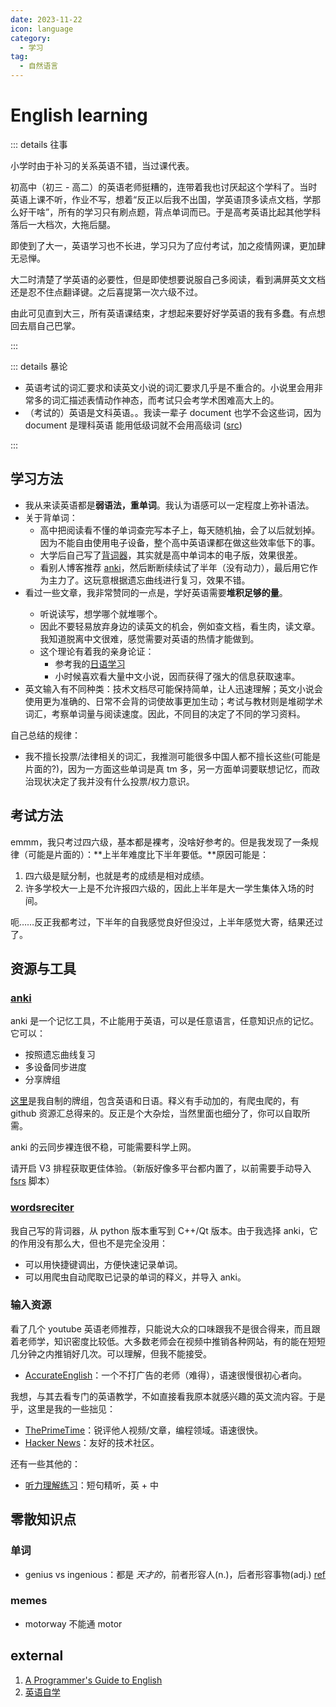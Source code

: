 ```yaml
---
date: 2023-11-22
icon: language
category:
  - 学习
tag:
  - 自然语言
---
```


# English learning

::: details 往事

小学时由于补习的关系英语不错，当过课代表。

初高中（初三 - 高二）的英语老师挺糟的，连带着我也讨厌起这个学科了。当时英语上课不听，作业不写，想着“反正以后我不出国，学英语顶多读点文档，学那么好干啥”，所有的学习只有刷点题，背点单词而已。于是高考英语比起其他学科落后一大档次，大拖后腿。

即使到了大一，英语学习也不长进，学习只为了应付考试，加之疫情网课，更加肆无忌惮。

大二时清楚了学英语的必要性，但是即使想要说服自己多阅读，看到满屏英文文档还是忍不住点翻译键。之后喜提第一次六级不过。

由此可见直到大三，所有英语课结束，才想起来要好好学英语的我有多蠢。有点想回去扇自己巴掌。

:::

::: details 暴论

- 英语考试的词汇要求和读英文小说的词汇要求几乎是不重合的。小说里会用非常多的词汇描述表情动作神态，而考试只会考学术困难高大上的。
- （考试的）英语是文科英语。。我读一辈子 document 也学不会这些词，因为 document 是理科英语 能用低级词就不会用高级词 ([src](https://t.me/c/1969322282/52))

:::

## 学习方法

- 我从来读英语都是**弱语法，重单词**。我认为语感可以一定程度上弥补语法。
- 关于背单词：
  - 高中把阅读看不懂的单词查完写本子上，每天随机抽，会了以后就划掉。因为不能自由使用电子设备，整个高中英语课都在做这些效率低下的事。
  - 大学后自己写了[背词器](#wordsreciter)，其实就是高中单词本的电子版，效果很差。
  - 看别人博客推荐 [anki](#anki)，然后断断续续试了半年（没有动力），最后用它作为主力了。这玩意根据遗忘曲线进行复习，效果不错。
- 看过一些文章<Badge text="来源请求"/>，我非常赞同的一点是，学好英语需要**堆积足够的量**。
  - 听说读写，想学哪个就堆哪个。
  - 因此不要轻易放弃身边的读英文的机会，例如查文档，看生肉，读文章。我知道脱离中文很难，感觉需要对英语的热情才能做到。
  - 这个理论有着我的亲身论证：
    - 参考我的[日语学习](./japanese.md)
    - 小时候喜欢看大量中文小说，因而获得了强大的信息获取速率。
- 英文输入有不同种类：技术文档尽可能保持简单，让人迅速理解；英文小说会使用更为准确的、日常不会背的词使故事更加生动；考试与教材则是堆砌学术词汇，考察单词量与阅读速度。因此，不同目的决定了不同的学习资料。

自己总结的规律：

- 我不擅长投票/法律相关的词汇，我推测可能很多中国人都不擅长这些(可能是片面的?)，因为一方面这些单词是真 tm 多，另一方面单词要联想记忆，而政治现状决定了我并没有什么投票/权力意识。

## 考试方法

emmm，我只考过四六级，基本都是裸考，没啥好参考的。但是我发现了一条规律（可能是片面的）：**上半年难度比下半年要低。**原因可能是：

1. 四六级是赋分制，也就是考的成绩是相对成绩。
2. 许多学校大一上是不允许报四六级的，因此上半年是大一学生集体入场的时间。

呃……反正我都考过，下半年的自我感觉良好但没过，上半年感觉大寄，结果还过了。

## 资源与工具

### [anki](https://github.com/ankitects/anki)

anki 是一个记忆工具，不止能用于英语，可以是任意语言，任意知识点的记忆。它可以：

- 按照遗忘曲线复习
- 多设备同步进度
- 分享牌组

[这里](https://ankiweb.net/shared/info/772249450)是我自制的牌组，包含英语和日语。释义有手动加的，有爬虫爬的，有 github 资源汇总得来的。反正是个大杂烩，当然里面也细分了，你可以自取所需。

anki 的云同步裸连很不稳，可能需要科学上网。

请开启 V3 排程获取更佳体验。（新版好像多平台都内置了，以前需要手动导入 [fsrs](https://github.com/open-spaced-repetition/fsrs4anki) 脚本）

### [wordsreciter](https://github.com/lxl66566/wordsreciter)

我自己写的背词器，从 python 版本重写到 C++/Qt 版本。由于我选择 anki，它的作用没有那么大，但也不是完全没用：

- 可以用快捷键调出，方便快速记录单词。
- 可以用爬虫自动爬取已记录的单词的释义，并导入 anki。

### 输入资源

看了几个 youtube 英语老师推荐，只能说大众的口味跟我不是很合得来，而且跟着老师学，知识密度比较低。大多数老师会在视频中推销各种网站，有的能在短短几分钟之内推销好几次。可以理解，但我不能接受。

- [AccurateEnglish](https://www.youtube.com/@AccurateEnglish)：一个不打广告的老师（难得），语速很慢很初心者向。

我想，与其去看专门的英语教学，不如直接看我原本就感兴趣的英文流内容。于是乎，这里是我的一些拙见：

- [ThePrimeTime](https://www.youtube.com/@ThePrimeTimeagen)：锐评他人视频/文章，编程领域。语速很快。
- [Hacker News](https://news.ycombinator.com/)：友好的技术社区。

还有一些其他的：

- [听力理解练习](https://speechling.com/zh/listening/english)：短句精听，英 + 中

## 零散知识点

### 单词

- genius vs ingenious：都是 _天才的_，前者形容人(n.)，后者形容事物(adj.) [ref](https://www.quora.com/What-is-the-difference-between-genius-and-ingenious)

### memes

- motorway 不能通 motor

## external

1. [A Programmer's Guide to English](https://a-programmers-guide-to-english.harryyu.me/)
2. [英语自学](https://bewaters.me/limxtop/2021/08/18/English-introduction/)
